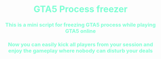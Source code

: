 <h1>GTA5 Process freezer</h1>
<h3>This is a mini script for freezing GTA5 process while playing GTA5 online</h3>
<h3>Now you can easily kick all players from your session and enjoy the gameplay where nobody can disturb your deals</h3>
<style>
    h1,h3{
        text-align: center;
        color: aquamarine;
    }
</style>